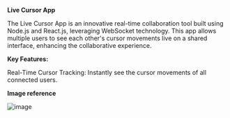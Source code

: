 **Live Cursor App**

The Live Cursor App is an innovative real-time collaboration tool built using Node.js and React.js, leveraging WebSocket technology. This app allows multiple users to see each other's cursor movements live on a shared interface, enhancing the collaborative experience.

**Key Features:**

Real-Time Cursor Tracking: Instantly see the cursor movements of all connected users.

**Image reference**

![image](https://github.com/user-attachments/assets/3e65c9df-a51f-4f76-bba4-a9a19e705053)
